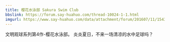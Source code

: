 ```yaml
---
title: 樱花水泳部 Sakura Swim Club
bbslink: https://forum.say-huahuo.com/thread-10024-1-1.html
imgurl: https://www.say-huahuo.com/data/attachment/forum/201607/11/154353n3ka231ky2gyf1ik.jpg
---
```


文明观球系列第4作-樱花水泳部。
炎炎夏日，不来一场清凉的水中足球吗？<!--more-->
